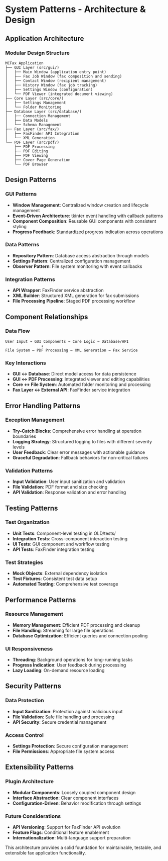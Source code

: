 # System Patterns - Architecture & Design

## Application Architecture

### Modular Design Structure
```
MCFax Application
├── GUI Layer (src/gui/)
│   ├── Main Window (application entry point)
│   ├── Fax Job Window (fax composition and sending)
│   ├── Contact Window (recipient management)
│   ├── History Window (fax job tracking)
│   ├── Settings Window (configuration)
│   └── PDF Viewer (integrated document viewing)
├── Core Layer (src/core/)
│   ├── Settings Management
│   └── Folder Monitoring
├── Database Layer (src/database/)
│   ├── Connection Management
│   ├── Data Models
│   └── Schema Management
├── Fax Layer (src/fax/)
│   ├── FaxFinder API Integration
│   └── XML Generation
└── PDF Layer (src/pdf/)
    ├── PDF Processing
    ├── PDF Editing
    ├── PDF Viewing
    ├── Cover Page Generation
    └── PDF Browser
```

## Design Patterns

### GUI Patterns
- **Window Management**: Centralized window creation and lifecycle management
- **Event-Driven Architecture**: tkinter event handling with callback patterns
- **Component Composition**: Reusable GUI components with consistent styling
- **Progress Feedback**: Standardized progress indication across operations

### Data Patterns
- **Repository Pattern**: Database access abstraction through models
- **Settings Pattern**: Centralized configuration management
- **Observer Pattern**: File system monitoring with event callbacks

### Integration Patterns
- **API Wrapper**: FaxFinder service abstraction
- **XML Builder**: Structured XML generation for fax submissions
- **File Processing Pipeline**: Staged PDF processing workflow

## Component Relationships

### Data Flow
```
User Input → GUI Components → Core Logic → Database/API
                ↓
File System ← PDF Processing ← XML Generation ← Fax Service
```

### Key Interactions
- **GUI ↔ Database**: Direct model access for data persistence
- **GUI ↔ PDF Processing**: Integrated viewer and editing capabilities
- **Core ↔ File System**: Automated folder monitoring and processing
- **Fax Layer ↔ External API**: FaxFinder service integration

## Error Handling Patterns

### Exception Management
- **Try-Catch Blocks**: Comprehensive error handling at operation boundaries
- **Logging Strategy**: Structured logging to files with different severity levels
- **User Feedback**: Clear error messages with actionable guidance
- **Graceful Degradation**: Fallback behaviors for non-critical failures

### Validation Patterns
- **Input Validation**: User input sanitization and validation
- **File Validation**: PDF format and size checking
- **API Validation**: Response validation and error handling

## Testing Patterns

### Test Organization
- **Unit Tests**: Component-level testing in OLD/tests/
- **Integration Tests**: Cross-component interaction testing
- **UI Tests**: GUI component and workflow testing
- **API Tests**: FaxFinder integration testing

### Test Strategies
- **Mock Objects**: External dependency isolation
- **Test Fixtures**: Consistent test data setup
- **Automated Testing**: Comprehensive test coverage

## Performance Patterns

### Resource Management
- **Memory Management**: Efficient PDF processing and cleanup
- **File Handling**: Streaming for large file operations
- **Database Optimization**: Efficient queries and connection pooling

### UI Responsiveness
- **Threading**: Background operations for long-running tasks
- **Progress Indication**: User feedback during processing
- **Lazy Loading**: On-demand resource loading

## Security Patterns

### Data Protection
- **Input Sanitization**: Protection against malicious input
- **File Validation**: Safe file handling and processing
- **API Security**: Secure credential management

### Access Control
- **Settings Protection**: Secure configuration management
- **File Permissions**: Appropriate file system access

## Extensibility Patterns

### Plugin Architecture
- **Modular Components**: Loosely coupled component design
- **Interface Abstraction**: Clear component interfaces
- **Configuration-Driven**: Behavior modification through settings

### Future Considerations
- **API Versioning**: Support for FaxFinder API evolution
- **Feature Flags**: Conditional feature enablement
- **Internationalization**: Multi-language support preparation

This architecture provides a solid foundation for maintainable, testable, and extensible fax application functionality.

